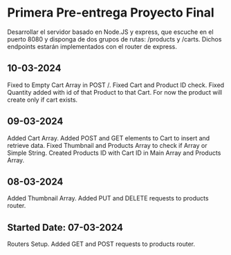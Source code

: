 # Primera Pre-entrega Proyecto Final

Desarrollar el servidor basado en Node.JS y express, que escuche en el puerto 8080 y disponga de dos grupos de rutas: /products y /carts. Dichos endpoints estarán implementados con el router de express.

## 10-03-2024

Fixed to Empty Cart Array in POST /.
Fixed Cart and Product ID check.
Fixed Quantity added with id of that Product to that Cart.
For now the product will create only if cart exists.

## 09-03-2024

Added Cart Array.
Added POST and GET elements to Cart to insert and retrieve data.
Fixed Thumbnail and Products Array to check if Array or Simple String.
Created Products ID with Cart ID in Main Array and Products Array.

## 08-03-2024

Added Thumbnail Array.
Added PUT and DELETE requests to products router.

## Started Date: 07-03-2024

Routers Setup.
Added GET and POST requests to products router.